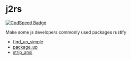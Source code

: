 # j2rs

[![CodSpeed Badge](https://img.shields.io/endpoint?url=https://codspeed.io/badge.json)](https://codspeed.io/SoonIter/j2rs)

Make some js developers commonly used packages rustify

- [find_up_simple](./crates/j2rs_find_up_simple/)
- [package_up](./crates/j2rs_package_up/)
- [strip_ansi](./crates/j2rs_strip_ansi/)
